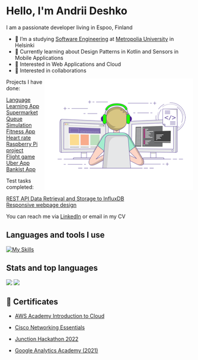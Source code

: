 # Hello, I'm Andrii Deshko

I am a passionate developer living in Espoo, Finland

- 📖 I’m a studying [Software Engineering](https://opinto-opas.metropolia.fi/88094/en/67/70331/3319/2490) at [Metropolia University](https://www.metropolia.fi/en) in Helsinki
- 🧠 Currently learning about Design Patterns in Kotlin and Sensors in Mobile Applications
- 🔐 Interested in Web Applications and Cloud
- 🤝 Interested in collaborations


<img align="right" alt="coding" width="400" src="./images/coding-freak.gif">
Projects I have done:

[Language Learning App](https://github.com/MKRadius/JourneyLingua) <br>
[Supermarket Queue Simulation](https://github.com/LVNDLORD/3-phase-simulator) <br>
[Fitness App](https://github.com/SoaresPT/FitnessApp) <br>
[Heart rate Raspberry Pi project](https://github.com/LVNDLORD/Raspberry_Pi_Pico_W) <br>
[Flight game](https://github.com/LVNDLORD/Flight_game_V2.0) <br>
[Uber App](https://github.com/LVNDLORD/UberApp) <br>
[Bankist App](https://github.com/LVNDLORD/Bankist-application) <br>

Test tasks completed:

[REST API Data Retrieval and Storage to InfluxDB](https://github.com/LVNDLORD/QA_assignment_Quuppa) <br> 
[Responsive webpage design](https://github.com/LVNDLORD/Draivi_test_task) <br> 



You can reach me via [LinkedIn](https://www.linkedin.com/in/andrii-deshko-161b74104/) or email in my CV


## Languages and tools I use
[![My Skills](https://skillicons.dev/icons?i=java,py,flask,html,css,ts,js,react,express,mongo,mysql,postgres,prisma,hibernate,git&theme=light)](https://skillicons.dev)

## Stats and top languages
![](http://github-profile-summary-cards.vercel.app/api/cards/most-commit-language?username=LVNDLORD&theme=transparent)
![](http://github-profile-summary-cards.vercel.app/api/cards/stats?username=LVNDLORD&theme=transparent)


## 📝 Certificates

- [AWS Academy Introduction to Cloud](https://www.credly.com/badges/51481631-2697-440e-a168-56060b81b8af/print)

- [Cisco Networking Essentials](https://www.credly.com/badges/269c4a62-8294-40a4-99a7-728a24429a9c/public_url)

- [Junction Hackathon 2022](https://metropoliafi-my.sharepoint.com/:b:/g/personal/andriid_metropolia_fi/EfxydaKlxRVKukL0L_DCii8BpEKAsnkqkWYwAOyQDEEaAg?e=JmArC3)

- [Google Analytics Academy (2021)](https://analytics.google.com/analytics/academy/certificate/vhx21RgMR5yAD3P03BZmRw)
